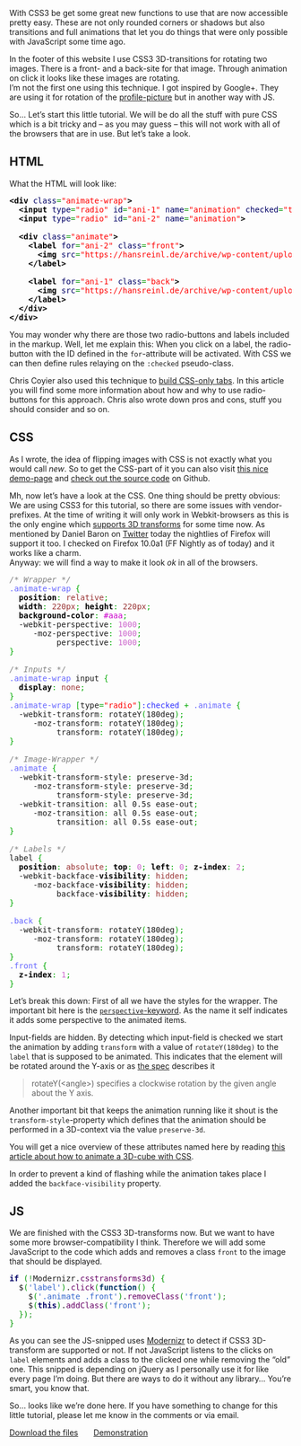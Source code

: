 
With CSS3 be get some great new functions to use that are now accessible pretty easy. These are not only rounded corners or shadows but also transitions and full animations that let you do things that were only possible with JavaScript some time ago.

In the footer of this website I use CSS3 3D-transitions for rotating two images. There is a front- and a back-site for that image. Through animation on click it looks like these images are rotating.<br>
I’m not the first one using this technique. I got inspired by Google+. They are using it for rotation of the <a title="My Google+ Stream" href="https://plus.google.com/112019818423540363330/posts" target="_blank">profile-picture</a> but in another way with JS.

So… Let’s start this little tutorial. We will be do all the stuff with pure CSS which is a bit tricky and – as you may guess – this will not work with all of the browsers that are in use. But let’s take a look.

## HTML

What the HTML will look like:

<div class="wp_syntax"><div class="code"><pre class="xml" style="font-family:monospace;"><span style="color: #009900;"><span style="color: #000000; font-weight: bold;">&lt;div</span>&nbsp;<span style="color: #000066;">class</span>=<span style="color: #ff0000;">"animate-wrap"</span><span style="color: #000000; font-weight: bold;">&gt;</span></span>
  <span style="color: #009900;"><span style="color: #000000; font-weight: bold;">&lt;input</span>&nbsp;<span style="color: #000066;">type</span>=<span style="color: #ff0000;">"radio"</span>&nbsp;<span style="color: #000066;">id</span>=<span style="color: #ff0000;">"ani-1"</span>&nbsp;<span style="color: #000066;">name</span>=<span style="color: #ff0000;">"animation"</span>&nbsp;<span style="color: #000066;">checked</span>=<span style="color: #ff0000;">"true"</span><span style="color: #000000; font-weight: bold;">&gt;</span></span>
  <span style="color: #009900;"><span style="color: #000000; font-weight: bold;">&lt;input</span>&nbsp;<span style="color: #000066;">type</span>=<span style="color: #ff0000;">"radio"</span>&nbsp;<span style="color: #000066;">id</span>=<span style="color: #ff0000;">"ani-2"</span>&nbsp;<span style="color: #000066;">name</span>=<span style="color: #ff0000;">"animation"</span><span style="color: #000000; font-weight: bold;">&gt;</span></span>
&nbsp;
  <span style="color: #009900;"><span style="color: #000000; font-weight: bold;">&lt;div</span>&nbsp;<span style="color: #000066;">class</span>=<span style="color: #ff0000;">"animate"</span><span style="color: #000000; font-weight: bold;">&gt;</span></span>
    <span style="color: #009900;"><span style="color: #000000; font-weight: bold;">&lt;label</span>&nbsp;<span style="color: #000066;">for</span>=<span style="color: #ff0000;">"ani-2"</span> <span style="color: #000066;">class</span>=<span style="color: #ff0000;">"front"</span><span style="color: #000000; font-weight: bold;">&gt;</span></span>
      <span style="color: #009900;"><span style="color: #000000; font-weight: bold;">&lt;img</span>&nbsp;<span style="color: #000066;">src</span>=<span style="color: #ff0000;">"https://hansreinl.de/archive/wp-content/uploads/2011/10/rotate-images.jpg"</span>&nbsp;<span style="color: #000066;">width</span>=<span style="color: #ff0000;">"220"</span>&nbsp;<span style="color: #000066;">height</span>=<span style="color: #ff0000;">"220"</span>&nbsp;<span style="color: #000066;">alt</span>=<span style="color: #ff0000;">"A photo of me."</span><span style="color: #000000; font-weight: bold;">&gt;</span></span>
    <span style="color: #009900;"><span style="color: #000000; font-weight: bold;">&lt;/label<span style="color: #000000; font-weight: bold;">&gt;</span></span></span>
&nbsp;
    <span style="color: #009900;"><span style="color: #000000; font-weight: bold;">&lt;label</span>&nbsp;<span style="color: #000066;">for</span>=<span style="color: #ff0000;">"ani-1"</span>&nbsp;<span style="color: #000066;">class</span>=<span style="color: #ff0000;">"back"</span><span style="color: #000000; font-weight: bold;">&gt;</span></span>
      <span style="color: #009900;"><span style="color: #000000; font-weight: bold;">&lt;img</span>&nbsp;<span style="color: #000066;">src</span>=<span style="color: #ff0000;">"https://hansreinl.de/archive/wp-content/uploads/2011/10/rotate-images-2.jpg"</span>&nbsp;<span style="color: #000066;">width</span>=<span style="color: #ff0000;">"220"</span>&nbsp;<span style="color: #000066;">height</span>=<span style="color: #ff0000;">"220"</span>&nbsp;<span style="color: #000066;">alt</span>=<span style="color: #ff0000;">"Another photo of me."</span><span style="color: #000000; font-weight: bold;">&gt;</span></span>
    <span style="color: #009900;"><span style="color: #000000; font-weight: bold;">&lt;/label<span style="color: #000000; font-weight: bold;">&gt;</span></span></span>
  <span style="color: #009900;"><span style="color: #000000; font-weight: bold;">&lt;/div<span style="color: #000000; font-weight: bold;">&gt;</span></span></span>
<span style="color: #009900;"><span style="color: #000000; font-weight: bold;">&lt;/div<span style="color: #000000; font-weight: bold;">&gt;</span></span></span></pre></div></div>


You may wonder why there are those two radio-buttons and labels included in the markup. Well, let me explain this: When you click on a label, the radio-button with the ID defined in the <code>for</code>-attribute will be activated. With CSS we can then define rules relaying on the <code>:checked</code> pseudo-class.

Chris Coyier also used this technique to <a title="Functional CSS Tabs Revisited" href="http://css-tricks.com/13758-functional-css-tabs-revisited/" target="_blank">build CSS-only tabs</a>. In this article you will find some more information about how and why to use radio-buttons for this approach. Chris also wrote down pros and cons, stuff you should consider and so on.

## CSS

As I wrote, the idea of flipping images with CSS is not exactly what you would call <i>new</i>. So to get the CSS-part of it you can also visit <a href="http://css3.bradshawenterprises.com/flip/" title="How to do the CSS for flipping images" target="_blank">this nice demo-page</a>&nbsp;and <a href="https://github.com/richbradshaw/CSS-Transitions-Transforms-and-Animation/blob/master/flip.php" title="The whole CSS3-package for flipping images on Github" target="_blank">check out the source code</a> on Github.

Mh, now let’s have a look at the CSS. One thing should be pretty obvious: We are using CSS3 for this tutorial, so there are some issues with vendor-prefixes. At the time of writing it will only work in Webkit-browsers as this is the only engine which <a href="http://www.w3.org/TR/css3-3d-transforms/" title="Read the specification for CSS3-3D-transforms" target="_blank">supports 3D transforms</a> for some time now. As mentioned by Daniel Baron on <a href="https://twitter.com/davidbaron/status/120195056551477249" title="CSS 3D transforms are now enabled on the Nightly channel of Firefox, thanks to good work by Matt Woodrow." target="_blank">Twitter</a> today the nightlies of Firefox will support it too. I checked on Firefox 10.0a1 (FF Nightly as of today) and it works like a charm.<br>
Anyway: we will find a way to make it look <em>ok</em> in all of the browsers.

<div class="wp_syntax"><div class="code"><pre class="css" style="font-family:monospace;"><span style="color: #808080; font-style: italic;">/* Wrapper */</span>
<span style="color: #6666ff;">.animate-wrap</span> <span style="color: #00AA00;">{</span>
  <span style="color: #000000; font-weight: bold;">position</span><span style="color: #00AA00;">:</span> <span style="color: #993333;">relative</span><span style="color: #00AA00;">;</span>
  <span style="color: #000000; font-weight: bold;">width</span><span style="color: #00AA00;">:</span> <span style="color: #933;">220px</span><span style="color: #00AA00;">;</span> <span style="color: #000000; font-weight: bold;">height</span><span style="color: #00AA00;">:</span> <span style="color: #933;">220px</span><span style="color: #00AA00;">;</span>
  <span style="color: #000000; font-weight: bold;">background-color</span><span style="color: #00AA00;">:</span> <span style="color: #cc00cc;">#aaa</span><span style="color: #00AA00;">;</span>
  -webkit-perspective<span style="color: #00AA00;">:</span> <span style="color: #cc66cc;">1000</span><span style="color: #00AA00;">;</span>
     -moz-perspective<span style="color: #00AA00;">:</span> <span style="color: #cc66cc;">1000</span><span style="color: #00AA00;">;</span>
          perspective<span style="color: #00AA00;">:</span> <span style="color: #cc66cc;">1000</span><span style="color: #00AA00;">;</span>
<span style="color: #00AA00;">}</span>
&nbsp;
<span style="color: #808080; font-style: italic;">/* Inputs */</span>
<span style="color: #6666ff;">.animate-wrap</span> input <span style="color: #00AA00;">{</span>
  <span style="color: #000000; font-weight: bold;">display</span><span style="color: #00AA00;">:</span> <span style="color: #993333;">none</span><span style="color: #00AA00;">;</span>
<span style="color: #00AA00;">}</span>
<span style="color: #6666ff;">.animate-wrap</span> <span style="color: #00AA00;">[</span>type<span style="color: #00AA00;">=</span><span style="color: #ff0000;">"radio"</span><span style="color: #00AA00;">]</span><span style="color: #3333ff;">:checked </span><span style="color: #00AA00;">+</span> <span style="color: #6666ff;">.animate</span> <span style="color: #00AA00;">{</span>
  -webkit-transform<span style="color: #00AA00;">:</span> rotateY<span style="color: #00AA00;">(</span>180deg<span style="color: #00AA00;">)</span><span style="color: #00AA00;">;</span>
     -moz-transform<span style="color: #00AA00;">:</span> rotateY<span style="color: #00AA00;">(</span>180deg<span style="color: #00AA00;">)</span><span style="color: #00AA00;">;</span>
          transform<span style="color: #00AA00;">:</span> rotateY<span style="color: #00AA00;">(</span>180deg<span style="color: #00AA00;">)</span><span style="color: #00AA00;">;</span>
<span style="color: #00AA00;">}</span>
&nbsp;
<span style="color: #808080; font-style: italic;">/* Image-Wrapper */</span>
<span style="color: #6666ff;">.animate</span> <span style="color: #00AA00;">{</span>
  -webkit-transform-style<span style="color: #00AA00;">:</span> preserve-3d<span style="color: #00AA00;">;</span>
     -moz-transform-style<span style="color: #00AA00;">:</span> preserve-3d<span style="color: #00AA00;">;</span>
          transform-style<span style="color: #00AA00;">:</span> preserve-3d<span style="color: #00AA00;">;</span>
  -webkit-transition<span style="color: #00AA00;">:</span> all 0.5s ease-out<span style="color: #00AA00;">;</span>
     -moz-transition<span style="color: #00AA00;">:</span> all 0.5s ease-out<span style="color: #00AA00;">;</span>
          transition<span style="color: #00AA00;">:</span> all 0.5s ease-out<span style="color: #00AA00;">;</span>
<span style="color: #00AA00;">}</span>
&nbsp;
<span style="color: #808080; font-style: italic;">/* Labels */</span>
label <span style="color: #00AA00;">{</span>
  <span style="color: #000000; font-weight: bold;">position</span><span style="color: #00AA00;">:</span> <span style="color: #993333;">absolute</span><span style="color: #00AA00;">;</span> <span style="color: #000000; font-weight: bold;">top</span><span style="color: #00AA00;">:</span> <span style="color: #cc66cc;">0</span><span style="color: #00AA00;">;</span> <span style="color: #000000; font-weight: bold;">left</span><span style="color: #00AA00;">:</span> <span style="color: #cc66cc;">0</span><span style="color: #00AA00;">;</span> <span style="color: #000000; font-weight: bold;">z-index</span><span style="color: #00AA00;">:</span> <span style="color: #cc66cc;">2</span><span style="color: #00AA00;">;</span>
  -webkit-backface-<span style="color: #000000; font-weight: bold;">visibility</span><span style="color: #00AA00;">:</span> <span style="color: #993333;">hidden</span><span style="color: #00AA00;">;</span>
     -moz-backface-<span style="color: #000000; font-weight: bold;">visibility</span><span style="color: #00AA00;">:</span> <span style="color: #993333;">hidden</span><span style="color: #00AA00;">;</span>
          backface-<span style="color: #000000; font-weight: bold;">visibility</span><span style="color: #00AA00;">:</span> <span style="color: #993333;">hidden</span><span style="color: #00AA00;">;</span>
<span style="color: #00AA00;">}</span>
&nbsp;
<span style="color: #6666ff;">.back</span> <span style="color: #00AA00;">{</span>
  -webkit-transform<span style="color: #00AA00;">:</span> rotateY<span style="color: #00AA00;">(</span>180deg<span style="color: #00AA00;">)</span><span style="color: #00AA00;">;</span>
     -moz-transform<span style="color: #00AA00;">:</span> rotateY<span style="color: #00AA00;">(</span>180deg<span style="color: #00AA00;">)</span><span style="color: #00AA00;">;</span>
          transform<span style="color: #00AA00;">:</span> rotateY<span style="color: #00AA00;">(</span>180deg<span style="color: #00AA00;">)</span><span style="color: #00AA00;">;</span>
<span style="color: #00AA00;">}</span>
<span style="color: #6666ff;">.front</span> <span style="color: #00AA00;">{</span>
  <span style="color: #000000; font-weight: bold;">z-index</span><span style="color: #00AA00;">:</span> <span style="color: #cc66cc;">1</span><span style="color: #00AA00;">;</span>
<span style="color: #00AA00;">}</span></pre></div></div>


Let’s break this down: First of all we have the styles for the wrapper. The important bit here is the <a href="http://dev.w3.org/csswg/css3-3d-transforms/#perspective-property" title="CSS3-perspective in the spec" target="_blank"><code>perspective</code>-keyword</a>. As the name it self indicates it adds some perspective to the animated items.

Input-fields are hidden. By detecting which input-field is checked we start the animation by adding <code>transform</code> with a value of <code>rotateY(180deg)</code> to the <code>label</code> that is supposed to be animated. This indicates that the element will be rotated around the Y-axis or as <a href="http://dev.w3.org/csswg/css3-3d-transforms/#transform-functions" title="The spec about rotateY">the spec</a> describes it
<blockquote>
rotateY(&lt;angle&gt;) specifies a clockwise rotation by the given angle about the Y axis.</blockquote>

Another important bit that keeps the animation running like it shout is the <code>transform-style</code>-property which defines that the animation should be performed in a 3D-context via the value <code>preserve-3d</code>.

You will get a nice overview of these attributes named here by reading <a href="http://www.paulrhayes.com/2009-07/animated-css3-cube-interface-using-3d-transforms/" title="Animated CSS3 cube using 3D transforms" target="_blank">this article about how to animate a 3D-cube with CSS</a>.

In order to prevent a kind of flashing while the animation takes place I added the <code>backface-visibility</code> property.

## JS

We are finished with the CSS3 3D-transforms now. But we want to have some more browser-compatibility I think. Therefore we will add some JavaScript to the code which adds and removes a class <code>front</code> to the image that should be displayed.

<div class="wp_syntax"><div class="code"><pre class="javascript" style="font-family:monospace;"><span style="color: #000066; font-weight: bold;">if</span> <span style="color: #009900;">(</span><span style="color: #339933;">!</span>Modernizr.<span style="color: #660066;">csstransforms3d</span><span style="color: #009900;">)</span> <span style="color: #009900;">{</span>
  $<span style="color: #009900;">(</span><span style="color: #3366CC;">'label'</span><span style="color: #009900;">)</span>.<span style="color: #660066;">click</span><span style="color: #009900;">(</span><span style="color: #003366; font-weight: bold;">function</span><span style="color: #009900;">(</span><span style="color: #009900;">)</span> <span style="color: #009900;">{</span>
    $<span style="color: #009900;">(</span><span style="color: #3366CC;">'.animate .front'</span><span style="color: #009900;">)</span>.<span style="color: #660066;">removeClass</span><span style="color: #009900;">(</span><span style="color: #3366CC;">'front'</span><span style="color: #009900;">)</span><span style="color: #339933;">;</span>
    $<span style="color: #009900;">(</span><span style="color: #000066; font-weight: bold;">this</span><span style="color: #009900;">)</span>.<span style="color: #660066;">addClass</span><span style="color: #009900;">(</span><span style="color: #3366CC;">'front'</span><span style="color: #009900;">)</span><span style="color: #339933;">;</span>
  <span style="color: #009900;">}</span><span style="color: #009900;">)</span><span style="color: #339933;">;</span>
<span style="color: #009900;">}</span></pre></div></div>


As you can see the JS-snipped uses <a href="http://modernizr.com/" title="Come on… You know Modernizr, right?!" target="_blank">Modernizr</a> to detect if CSS3 3D-transform are supported or not. If not JavaScript listens to the clicks on <code>label</code> elements and adds a class to the clicked one while removing the “old” one. This snipped is depending on jQuery as I personally use it for like every page I’m doing. But there are ways to do it without any library… You’re smart, you know that.

So… looks like we’re done here. If you have something to change for this little tutorial, please let me know in the comments or via email.

<a href="https://hansreinl.de/archive/wp-content/uploads/2011/10/rotate-images-with-css3.zip" title="Download" class="button">Download the files</a>&nbsp;&nbsp;&nbsp;&nbsp;&nbsp;&nbsp;&nbsp;<a href="http://jsfiddle.net/drublic/epHjY/" title="Demo on jsFiddle" class="button">Demonstration</a>
